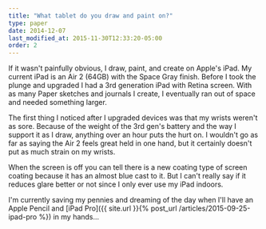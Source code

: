 ```yaml
---
title: "What tablet do you draw and paint on?"
type: paper
date: 2014-12-07
last_modified_at: 2015-11-30T12:33:20-05:00
order: 2
---
```


If it wasn't painfully obvious, I draw, paint, and create on Apple's iPad. My current iPad is an Air 2 (64GB) with the Space Gray finish. Before I took the plunge and upgraded I had a 3rd generation iPad with Retina screen. With as many Paper sketches and journals I create, I eventually ran out of space and needed something larger.

The first thing I noticed after I upgraded devices was that my wrists weren't as sore. Because of the weight of the 3rd gen's battery and the way I support it as I draw, anything over an hour puts the hurt on. I wouldn't go as far as saying the Air 2 feels great held in one hand, but it certainly doesn't put as much strain on my wrists.

When the screen is off you can tell there is a new coating type of screen coating because it has an almost blue cast to it. But I can't really say if it reduces glare better or not since I only ever use my iPad indoors.

I'm currently saving my pennies and dreaming of the day when I'll have an Apple Pencil and [iPad Pro]({{ site.url }}{% post_url /articles/2015-09-25-ipad-pro %}) in my hands...
